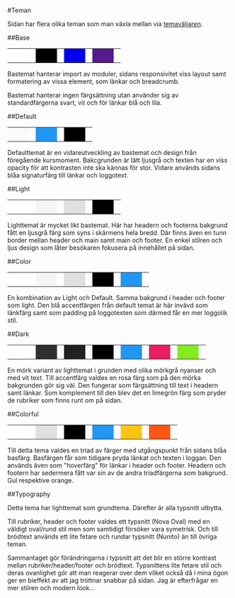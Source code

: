#Teman

Sidan har flera olika teman som man växla mellan via [temaväljaren](../htdocs/theme-selector).

##Base

<table>
    <tr>
        <td style="width: 2em;height: 2em;background-color: #FFFFFF;"><td>
        <td style="width: 2em;height: 2em;background-color: #000;"><td>
        <td style="width: 2em;height: 2em;background-color: rgb(0, 0, 238)
;"><td>
        <td style="width: 2em;height: 2em;background-color: rgb(85, 26, 139)
;"><td>
    </tr>
</table>

Bastemat hanterar import av moduler, sidans responsivitet viss layout samt formatering av vissa element, som länkar och breadcrumb.

Bastemat hanterar ingen färgsättning utan använder sig av standardfärgerna svart, vit och för länkar blå och lila.

##Default

<table>
    <tr>
        <td style="width: 2em;height: 2em;background-color: #fafafa;"><td>
        <td style="width: 2em;height: 2em;background-color: #2196F3;"><td>
        <td style="width: 2em;height: 2em;background-color: #000;"><td>
    </tr>
</table>

Defaulttemat är en vidareutveckling av bastemat och design från föregående kursmoment. Bakcgrunden är lätt ljusgrå och texten har en viss opacity för att kontrasten inte ska kännas för stor. Vidare används sidans blåa signaturfärg till länkar och loggotext.

##Light

<table>
    <tr>
        <td style="width: 2em;height: 2em;background-color: #FFFFFF;"><td>
        <td style="width: 2em;height: 2em;background-color: #f5f5f5;"><td>
        <td style="width: 2em;height: 2em;background-color: #e0e0e0;"><td>
        <td style="width: 2em;height: 2em;background-color: #000;"><td>
    </tr>
</table>

Lighttemat är mycket likt bastemat. Här har headern och footerns bakgrund fått en ljusgrå färg som syns i skärmens hela bredd. Där finns även en tunn border mellan header och main samt main och footer. En enkel stilren och ljus design som låter besökaren fokusera på innehållet på sidan.

##Color

<table>
    <tr>
        <td style="width: 2em;height: 2em;background-color: #FFFFFF;"><td>
        <td style="width: 2em;height: 2em;background-color: #f5f5f5;"><td>
        <td style="width: 2em;height: 2em;background-color: #e0e0e0;"><td>
        <td style="width: 2em;height: 2em;background-color: #000;"><td>
        <td style="width: 2em;height: 2em;background-color: #2196F3;"><td>
    </tr>
</table>

En kombination av Light och Default. Samma bakgrund i header och footer som light. Den blå accentfärgen från default temat är här invävd som länkfärg samt som padding på loggotexten som därmed får en mer loggolik stil.

##Dark

<table>
    <tr>
        <td style="width: 2em;height: 2em;background-color: #FFFFFF;"><td>
        <td style="width: 2em;height: 2em;background-color: #303030;"><td>
        <td style="width: 2em;height: 2em;background-color: #212121;"><td>
        <td style="width: 2em;height: 2em;background-color: #000;"><td>
        <td style="width: 2em;height: 2em;background-color: #2196F3;"><td>
        <td style="width: 2em;height: 2em;background-color: #E91E63;"><td>
        <td style="width: 2em;height: 2em;background-color: #83EC1E;"><td>
    </tr>
</table>

En mörk variant av lighttemat i grunden med olika mörkgrå nyanser och med vit text. Till accentfärg valdes en rosa färg som på den mörka bakgrunden gör sig väl. Den fungerar som färgsättning till text i headern samt länkar. Som komplement till den blev det en limegrön färg som pryder de rubriker som finns runt om på sidan.

##Colorful

<table>
    <tr>
        <td style="width: 2em;height: 2em;background-color: #FFFFFF;"><td>
        <td style="width: 2em;height: 2em;background-color: #e0e0e0;"><td>
        <td style="width: 2em;height: 2em;background-color: #000;"><td>
        <td style="width: 2em;height: 2em;background-color: #2196F3;"><td>
        <td style="width: 2em;height: 2em;background-color: #FFC413;"><td>
        <td style="width: 2em;height: 2em;background-color: #FF5613;"><td>
    </tr>
</table>

Till detta tema valdes en triad av färger med utgångspunkt från sidans blåa basfärg. Basfärgen får som tidigare pryda länkat och texten i loggan. Den används även som "hoverfärg" för länkar i header och footer. Headern och footern har sedermera fått var sin av de andra triadfärgerna som bakgrund. Gul respektive orange.

##Typography

Detta tema har lighttemat som grundtema. Därefter är alla typsnitt utbytta.

Till rubriker, header och footer valdes ett typsnitt (Nova Oval) med en väldigt oval/rund stil men som samtidigt försöker vara symetrisk. Och till brödtext används ett lite fetare och rundar typsnitt (Nunito) än till övriga teman.

Sammantaget gör förändringarna i typsnitt att det blir en större kontrast mellan rubriker/header/footer och brödtext. Typsnittens lite fetare stil och deras ovanlighet gör att man reagerar over dem vilket också då i mina ögon ger en bieffekt av att jag tröttnar snabbar på sidan. Jag är efterfrågar en mer stilren och modern look...

